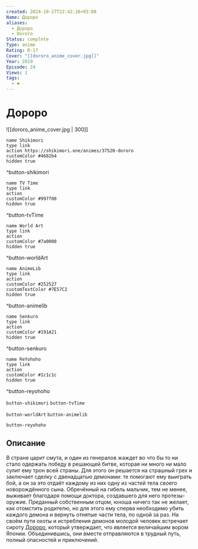 ```yaml
---
created: 2024-10-27T22:42:26+03:00
Name: Дороро
aliases:
  - Дороро
  - Dororo
Status: complete
Type: anime
Rating: R-17
Cover: "[[dororo_anime_cover.jpg]]"
Year: 2019
Episode: 24
Views: 1
tags:
  - ❤
---
```


# Дороро

![[dororo_anime_cover.jpg | 300]]

```button
name Shikimori
type link
action https://shikimori.one/animes/37520-dororo
customColor #4682b4
hidden true
```
^button-shikimori

```button
name TV Time
type link
action 
customColor #997f00
hidden true
```
^button-tvTime

```button
name World Art
type link
action 
customColor #7a0000
hidden true
```
^button-worldArt

```button
name AnimeLib
type link
action 
customColor #252527
customTextColor #7E57C2
hidden true
```
^button-animelib

```button
name Senkuro
type link
action 
customColor #191A21
hidden true
```
^button-senkuro

```button
name ReYohoho
type link
action 
customColor #1c1c1c
hidden true
```
^button-reyohoho



`button-shikimori` `button-tvTime`

`button-worldArt` `button-animelib`

`button-reyohoho`

## Описание

В стране царит смута, и один из генералов жаждет во что бы то ни стало одержать победу в решающей битве, которая ни много ни мало сулит ему трон всей страны. Для этого он решается на страшный грех и заключает сделку с двенадцатью демонами: те помогают ему выиграть бой, а он за это отдаёт каждому из них одну из частей тела своего новорождённого сына. Обречённый на гибель мальчик, тем не менее, выживает благодаря помощи доктора, создавшего для него протезы-оружие. Преданный собственным отцом, юноша ничего так не желает, как отомстить родителю, но для этого ему сперва необходимо убить каждого демона и вернуть отнятые части тела, по одной за раз. На своём пути охоты и истребления демонов молодой человек встречает сироту [Дороро](https://shikimori.one/characters/18130-dororo), который утверждает, что является величайшим вором Японии. Объединившись, они вместе отправляются в трудный путь, полный опасностей и приключений.
